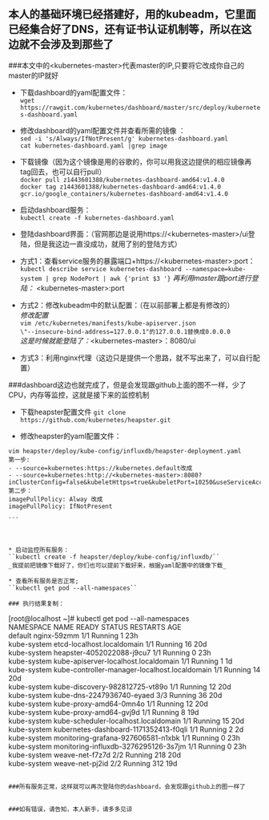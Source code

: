 ## 本人的基础环境已经搭建好，用的kubeadm，它里面已经集合好了DNS，还有证书认证机制等，所以在这边就不会涉及到那些了
###本文中的\<kubernetes-master>代表master的IP,只要将它改成你自己的master的IP就好


* 下载dashboard的yaml配置文件：     
``wget https://rawgit.com/kubernetes/dashboard/master/src/deploy/kubernetes-dashboard.yaml``

* 修改dashboard的yaml配置文件并查看所需的镜像 ：    
``sed -i 's/Always/IfNotPresent/g' kubernetes-dashboard.yaml``      
``cat kubernetes-dashboard.yaml |grep image``

* 下载镜像（因为这个镜像是用的谷歌的，你可以用我这边提供的相应镜像再tag回去，也可以自行pull）   
``docker pull z1443601388/kubernetes-dashboard-amd64:v1.4.0``   
``docker tag z1443601388/kubernetes-dashboard-amd64:v1.4.0 gcr.io/google_containers/kubernetes-dashboard-amd64:v1.4.0``   

* 启动dashboard服务：    
``kubectl create -f kubernetes-dashboard.yaml``

* 登陆dashboard界面：（官网那边是说用https://\<kubernetes-master>/ui登陆，但是我这边一直没成功，就用了别的登陆方式）

* 方式1：查看service服务的暴露端口+https://\<kubernetes-master>:port：  
``kubectl describe service kubernetes-dashboard --namespace=kube-system | grep NodePort | awk {'print $3 '}`` 
_再利用master跟port进行登陆：_  \<kubernetes-master>:port 


* 方式2：修改kubeadm中的默认配置：（在以前部署上都是有修改的）  
_修改配置_   
``vim /etc/kubernetes/manifests/kube-apiserver.json``   
``\"--insecure-bind-address=127.0.0.1"的127.0.0.1替换成0.0.0.0``   
_这是时候就能登陆了：_\<kubernetes-master>：8080/ui  

* 方式3：利用nginx代理（这边只是提供一个思路，就不写出来了，可以自行配置）

###dashboard这边也就完成了，但是会发现跟github上面的图不一样，少了CPU，内存等监控，这就是接下来的监控机制   

* 下载heapster配置文件
``git clone https://github.com/kubernetes/heapster.git``

* 修改heapster的yaml配置文件：
```   
vim heapster/deploy/kube-config/influxdb/heapster-deployment.yaml 
第一步:
- --source=kubernetes:https://kubernetes.default改成
- --source=kubernetes:http://<kubernetes-master>:8080?inClusterConfig=false&kubeletHttps=true&kubeletPort=10250&useServiceAccount=true&auth=
第二步：
imagePullPolicy: Alway 改成
imagePullPolicy: IfNotPresent 

```    



* 启动监控所有服务：
``kubectl create -f heapster/deploy/kube-config/influxdb/``   
_我提前把镜像下载好了，你们也可以提前下载好来，根据yaml配置中的镜像下载_

* 查看所有服务是否正常;
``kubectl get pod --all-namespaces``

### 执行结果复制：   
```  
[root@localhost ~]# kubectl get pod --all-namespaces  
NAMESPACE     NAME                                            READY     STATUS    RESTARTS   AGE  
default       nginx-59zmm                                     1/1       Running   1          23h  
kube-system   etcd-localhost.localdomain                      1/1       Running   16         20d  
kube-system   heapster-4052022088-j9cu7                       1/1       Running   0          23h  
kube-system   kube-apiserver-localhost.localdomain            1/1       Running   1          1d   
kube-system   kube-controller-manager-localhost.localdomain   1/1       Running   14         20d  
kube-system   kube-discovery-982812725-vt89o                  1/1       Running   12         20d  
kube-system   kube-dns-2247936740-eyaed                       3/3       Running   36         20d  
kube-system   kube-proxy-amd64-0mn4o                          1/1       Running   12         20d  
kube-system   kube-proxy-amd64-gvj9d                          1/1       Running   8          19d  
kube-system   kube-scheduler-localhost.localdomain            1/1       Running   15         20d    
kube-system   kubernetes-dashboard-1171352413-f0qli           1/1       Running   2          2d   
kube-system   monitoring-grafana-927606581-n1xbk              1/1       Running   0          23h    
kube-system   monitoring-influxdb-3276295126-3s7jm            1/1       Running   0          23h    
kube-system   weave-net-f7z7d                                 2/2       Running   218        20d    
kube-system   weave-net-pj2id                                 2/2       Running   312        19d    
```       

###所有服务正常，这样就可以再次登陆你的dashboard，会发现跟github上的图一样了


###如有错误，请告知，本人新手，请多多见谅










